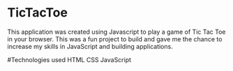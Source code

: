 # TicTacToe
This application was created using Javascript to play a game of Tic Tac Toe in your browser. This was a fun project to build and gave me the chance to increase my skills in JavaScript and building applications.

#Technologies used
HTML
CSS
JavaScript
